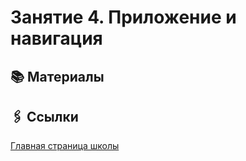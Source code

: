 # Занятие 4. Приложение и навигация

## 📚 Материалы

## 🖇️ Ссылки

[Главная страница школы](../../README.md)
